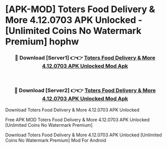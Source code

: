 # [APK-MOD] Toters  Food Delivery & More 4.12.0703 APK Unlocked - [Unlimited Coins No Watermark Premium] hophw



<div align="center">
<h3>🔴 Download [Server1] 👉👉 <a href="https://momento.my/?title=Toters__Food_Delivery_&_More_4.12.0703_APK_Unlocked">Toters  Food Delivery & More 4.12.0703 APK Unlocked Mod Apk</a></h3><br>

<h3>🔴 Download [Server2] 👉👉 <a href="https://momento.my/?title=Toters__Food_Delivery_&_More_4.12.0703_APK_Unlocked">Toters  Food Delivery & More 4.12.0703 APK Unlocked Mod Apk</a></h3>
</div>



Download Toters  Food Delivery & More 4.12.0703 APK Unlocked 

Free APK MOD Toters  Food Delivery & More 4.12.0703 APK Unlocked [Unlimited Coins No Watermark Premium]

Download Toters  Food Delivery & More 4.12.0703 APK Unlocked [Unlimited Coins No Watermark Premium] Mod For Android
